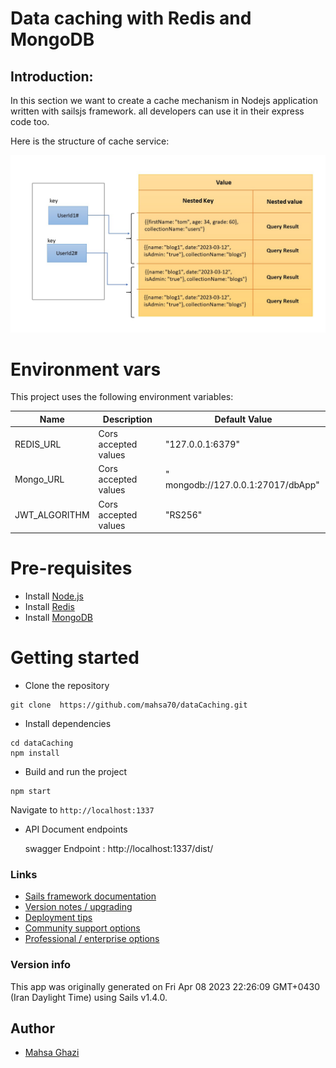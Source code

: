 # Data caching with Redis and MongoDB

## Introduction:

In this section we want to create a cache mechanism in Nodejs application written with sailsjs framework.
all developers can use it in their express code too.

Here is the structure of cache service:

![My Image](cacheDB.jpg)

# Environment vars

This project uses the following environment variables:

| Name          | Description          | Default Value                      |
| ------------- | -------------------- | ---------------------------------- |
| REDIS_URL     | Cors accepted values | "127.0.0.1:6379"                   |
| Mongo_URL     | Cors accepted values | " mongodb://127.0.0.1:27017/dbApp" |
| JWT_ALGORITHM | Cors accepted values | "RS256"                            |

# Pre-requisites

- Install [Node.js](https://nodejs.org/en/)
- Install [Redis](https://www.digitalocean.com/community/tutorials/how-to-install-and-secure-redis-on-ubuntu-22-04)
- Install [MongoDB](https://www.mongodb.com/docs/manual/tutorial/install-mongodb-on-ubuntu/)

# Getting started

- Clone the repository

```
git clone  https://github.com/mahsa70/dataCaching.git
```

- Install dependencies

```
cd dataCaching
npm install
```

- Build and run the project

```
npm start
```

Navigate to `http://localhost:1337`

- API Document endpoints

  swagger Endpoint : http://localhost:1337/dist/

### Links

- [Sails framework documentation](https://sailsjs.com/get-started)
- [Version notes / upgrading](https://sailsjs.com/documentation/upgrading)
- [Deployment tips](https://sailsjs.com/documentation/concepts/deployment)
- [Community support options](https://sailsjs.com/support)
- [Professional / enterprise options](https://sailsjs.com/enterprise)

### Version info

This app was originally generated on Fri Apr 08 2023 22:26:09 GMT+0430 (Iran Daylight Time) using Sails v1.4.0.

## Author

- [Mahsa Ghazi](https://github.com/mahsa70)
